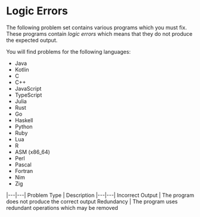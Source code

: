 # Logic Errors
The following problem set contains various programs which you must fix.
These programs contain *logic errors* which means that they do not produce
the expected output.

You will find problems for the following languages:
- Java
- Kotlin
- C
- C++
- JavaScript
- TypeScript
- Julia
- Rust
- Go
- Haskell
- Python
- Ruby
- Lua
- R
- ASM (x86_64)
- Perl
- Pascal
- Fortran
- Nim
- Zig

|---|---|
Problem Type | Description
|---|---|
Incorrect Output | The program does not produce the correct output
Redundancy | The program uses redundant operations which may be removed

